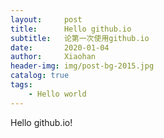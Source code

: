 ```yaml
---
layout:     post
title:      Hello github.io
subtitle:   论第一次使用github.io
date:       2020-01-04
author:     Xiaohan
header-img: img/post-bg-2015.jpg
catalog: true
tags:
    - Hello world
---
```

Hello github.io!

